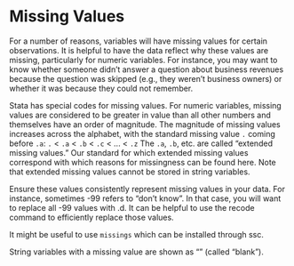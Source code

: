 # Missing Values
For a number of reasons, variables will have missing values for certain observations. It is helpful to have the data reflect why these values are missing, particularly for numeric variables. For instance, you may want to know whether someone didn’t answer a question about business revenues because the question was skipped (e.g., they weren’t business owners) or whether it was because they could not remember.

Stata has special codes for missing values. For numeric variables, missing values are considered to be greater in value than all other numbers and themselves have an order of magnitude. The magnitude of missing values increases across the alphabet, with the standard missing value `.` coming before `.a`: `.` <  `.a` <  `.b` <  `.c` < ... < `.z` The `.a`, `.b`, etc. are called “extended missing values.” Our standard for which extended missing values correspond with which reasons for missingness can be found here. Note that extended missing values cannot be stored in string variables. 

Ensure these values consistently represent missing values in your data. For instance, sometimes -99 refers to “don’t know”. In that case, you will want to replace all -99 values with .d. It can be helpful to use the recode command to efficiently replace those values.

It might be useful to use `missings` which can be installed through ssc.

String variables with a missing value are shown as “” (called “blank”). 
